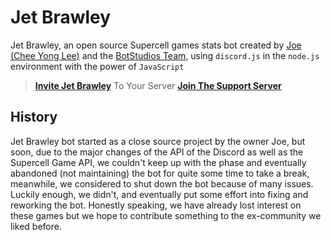 # Jet Brawley
Jet Brawley, an open source Supercell games stats bot created by [Joe (Chee Yong Lee)](https://github.com/joeleeofficial) and the [BotStudios Team](https://github.com/BotStudios), using `discord.js` in the `node.js` environment with the power of `JavaScript`

> [**Invite Jet Brawley**](https://discord.com/oauth2/authorize?client_id=792311725181239307&scope=bot%20applications.commands) To Your Server
> [**Join The Support Server**](https://discord.gg/Q9eMTRM3PH)

## History
Jet Brawley bot started as a close source project by the owner Joe, but soon, due to the major changes of the API of the Discord as well as the Supercell Game API, we couldn't keep up with the phase and eventually abandoned (not maintaining) the bot for quite some time to take a break, meanwhile, we considered to shut down the bot because of many issues. Luckily enough, we didn't, and eventually put some effort into fixing and reworking the bot. Honestly speaking, we have already lost interest on these games but we hope to contribute something to the ex-community we liked before.
